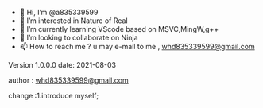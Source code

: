 - 👋 Hi, I’m @a835339599
- 👀 I’m interested in Nature of Real
- 🌱 I’m currently learning VScode based on MSVC,MingW,g++
- 💞️ I’m looking to collaborate on Ninja
- 📫 How to reach me ? u may e-mail to me , whd835339599@gmail.com 

<!---
a835339599/a835339599 is a ✨ special ✨ repository because its `README.md` (this file) appears on your GitHub profile.
You can click the Preview link to take a look at your changes.
--->

Version 1.0.0.0
date: 2021-08-03

author : whd835339599@gmail.com 

change :1.introduce myself;
